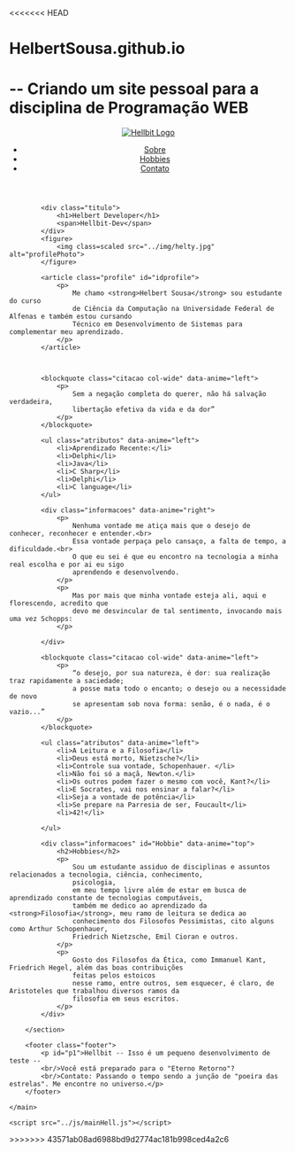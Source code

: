 <<<<<<< HEAD
# HelbertSousa.github.io

-- Criando um site pessoal para a disciplina de Programação WEB
=======

<html lang="pt-br">

<head>
    <meta charset="UTF-8">
    <meta http-equiv="X-UA-Compatible" content="IE=edge">
    <meta name="viewport" content="width=device-width, initial-scale=1.0">
    <link rel="preconnect" href="https://fonts.googleapis.com">
    <link rel="preconnect" href="https://fonts.gstatic.com" crossorigin>
    <link href="https://fonts.googleapis.com/css2?family=Alegreya+Sans:ital,wght@1,500&display=swap" rel="stylesheet">
    <link rel="preconnect" href="https://fonts.googleapis.com">
<link rel="preconnect" href="https://fonts.gstatic.com" crossorigin>
<link href="https://fonts.googleapis.com/css2?family=Poppins:ital@1&display=swap" rel="stylesheet">
    <link rel="stylesheet" href="../css/styleHell.css">
    <title>Meu Site</title>
</head>

<body>
    <main class="estrutura">
        <header class="header">
            <a href="#" class="logo"><img src="../img/H_bitdev.png" alt="Hellbit Logo" /></a>
            <nav>
                <ul>
                    <li><a href="#idprofile">Sobre</a></li>
                    <li><a href="#Hobbie">Hobbies</a></li>
                    <li><a href="#p1">Contato</a></li>
                </ul>
            </nav>
        </header>
        <section class="content">

            <div class="titulo">
                <h1>Helbert Developer</h1>
                <span>Hellbit-Dev</span>
            </div>
            <figure>
                <img class=scaled src="../img/helty.jpg" alt="profilePhoto">
            </figure>

            <article class="profile" id="idprofile">
                <p>
                    Me chamo <strong>Helbert Sousa</strong> sou estudante do curso
                    de Ciência da Computação na Universidade Federal de Alfenas e também estou cursando
                    Técnico em Desenvolvimento de Sistemas para complementar meu aprendizado.
                </p>
            </article>



            <blockquote class="citacao col-wide" data-anime="left">
                <p>
                    Sem a negação completa do querer, não há salvação verdadeira,
                    libertação efetiva da vida e da dor”
                </p>
            </blockquote>

            <ul class="atributos" data-anime="left">
                <li>Aprendizado Recente:</li>
                <li>Delphi</li>
                <li>Java</li>
                <li>C Sharp</li>
                <li>Delphi</li>
                <li>C language</li>
            </ul>

            <div class="informacoes" data-anime="right">
                <p>
                    Nenhuma vontade me atiça mais que o desejo de conhecer, reconhecer e entender.<br>
                    Essa vontade perpaça pelo cansaço, a falta de tempo, a dificuldade.<br>
                    O que eu sei é que eu encontro na tecnologia a minha real escolha e por ai eu sigo
                    aprendendo e desenvolvendo.
                </p>
                <p>
                    Mas por mais que minha vontade esteja ali, aqui e florescendo, acredito que
                    devo me desvincular de tal sentimento, invocando mais uma vez Schopps:
                </p>

            </div>

            <blockquote class="citacao col-wide" data-anime="left">
                <p>
                    “o desejo, por sua natureza, é dor: sua realização traz rapidamente a saciedade;
                    a posse mata todo o encanto; o desejo ou a necessidade de novo
                    se apresentam sob nova forma: senão, é o nada, é o vazio...”
                </p>
            </blockquote>

            <ul class="atributos" data-anime="left">
                <li>A Leitura e a Filosofia</li>
                <li>Deus está morto, Nietzsche?</li>
                <li>Controle sua vontade, Schopenhauer. </li>
                <li>Não foi só a maçã, Newton.</li>
                <li>Os outros podem fazer o mesmo com você, Kant?</li>
                <li>E Socrates, vai nos ensinar a falar?</li>
                <li>Seja a vontade de potência</li>
                <li>Se prepare na Parresia de ser, Foucault</li>
                <li>42!</li>

            </ul>

            <div class="informacoes" id="Hobbie" data-anime="top">
                <h2>Hobbies</h2>
                <p>
                    Sou um estudante assiduo de disciplinas e assuntos relacionados a tecnologia, ciência, conhecimento,
                    psicologia,
                    em meu tempo livre além de estar em busca de aprendizado constante de tecnologias computáveis,
                    também me dedico ao aprendizado da <strong>Filosofia</strong>, meu ramo de leitura se dedica ao
                    conhecimento dos Filosofos Pessimistas, cito alguns como Arthur Schopenhauer,
                    Friedrich Nietzsche, Emil Cioran e outros.
                </p>
                <p>
                    Gosto dos Filosofos da Ética, como Immanuel Kant, Friedrich Hegel, além das boas contribuições
                    feitas pelos estoicos
                    nesse ramo, entre outros, sem esquecer, é claro, de Aristoteles que trabalhou diversos ramos da
                    filosofia em seus escritos.
                </p>
            </div>

        </section>

        <footer class="footer">
            <p id="p1">Hellbit -- Isso é um pequeno desenvolvimento de teste --
            <br/>Você está preparado para o "Eterno Retorno"?
            <br/>Contato: Passando o tempo sendo a junção de "poeira das estrelas". Me encontre no universo.</p>
        </footer>

    </main>

    <script src="../js/mainHell.js"></script>
</body>
>>>>>>> 43571ab08ad6988bd9d2774ac181b998ced4a2c6

